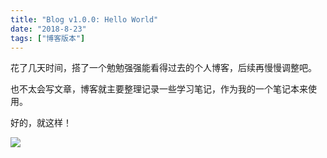 ```yaml
---
title: "Blog v1.0.0: Hello World"
date: "2018-8-23"
tags: ["博客版本"]
---
```


花了几天时间，搭了一个勉勉强强能看得过去的个人博客，后续再慢慢调整吧。

也不太会写文章，博客就主要整理记录一些学习笔记，作为我的一个笔记本来使用。

好的，就这样！

![](http://ww1.sinaimg.cn/mw690/6ba69997ly1fujz4t47ggg20e80807wi.gif)